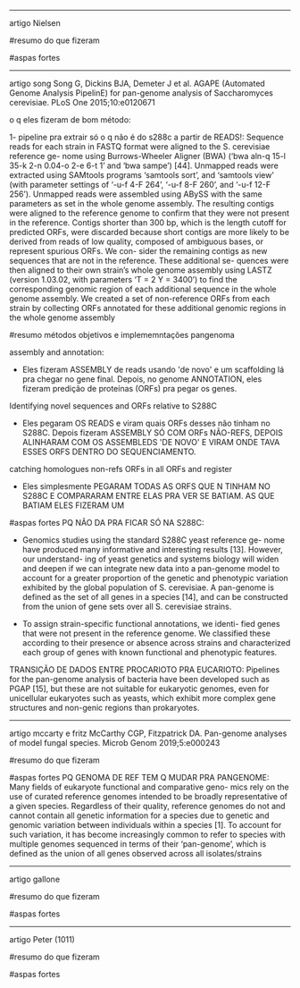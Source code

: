 ------------------------------------
artigo Nielsen

#resumo do que fizeram


#aspas fortes


------------------------------------
artigo song
Song G, Dickins BJA, Demeter J et al. AGAPE (Automated Genome
Analysis PipelinE) for pan-genome analysis of Saccharomyces
cerevisiae. PLoS One 2015;10:e0120671

o q eles fizeram de bom método:

1- pipeline pra extrair só o q não é do s288c a partir de READS!:
Sequence reads for each strain in FASTQ format were aligned to the S. cerevisiae reference ge-
nome using Burrows-Wheeler Aligner (BWA) (‘bwa aln-q 15-l 35-k 2-n 0.04-o 2-e 6-t 1’ and
‘bwa sampe’) [44]. Unmapped reads were extracted using SAMtools programs ‘samtools sort’,
and ‘samtools view’ (with parameter settings of ‘-u-f 4-F 264’, ‘-u-f 8-F 260’, and ‘-u-f 12-F
256’). Unmapped reads were assembled using ABySS with the same parameters as set in the
whole genome assembly. The resulting contigs were aligned to the reference genome to confirm
that they were not present in the reference. Contigs shorter than 300 bp, which is the length
cutoff for predicted ORFs, were discarded because short contigs are more likely to be derived
from reads of low quality, composed of ambiguous bases, or represent spurious ORFs. We con-
sider the remaining contigs as new sequences that are not in the reference. These additional se-
quences were then aligned to their own strain’s whole genome assembly using LASTZ (version
1.03.02, with parameters ‘T = 2 Y = 3400’) to find the corresponding genomic region of each
additional sequence in the whole genome assembly. We created a set of non-reference ORFs
from each strain by collecting ORFs annotated for these additional genomic regions in the
whole genome assembly

#resumo métodos objetivos e implememntações pangenoma 

assembly and annotation:
- Eles fizeram ASSEMBLY de reads usando 'de novo' e um scaffolding lá pra chegar no gene final. Depois, no genome ANNOTATION, eles fizeram predição de proteínas (ORFs) pra pegar os genes. 

Identifying novel sequences and ORFs relative to S288C
- Eles pegaram OS READS e viram quais ORFs desses não tinham no S288C. Depois fizeram ASSEMBLY SÓ COM ORFs NÃO-REFS, DEPOIS ALINHARAM COM OS ASSEMBLEDS 'DE NOVO' E VIRAM ONDE TAVA ESSES ORFS DENTRO DO SEQUENCIAMENTO.

catching homologues non-refs ORFs in all ORFs and register
- Eles simplesmente PEGARAM TODAS AS ORFS QUE N TINHAM NO S288C E COMPARARAM ENTRE ELAS PRA VER SE BATIAM. AS QUE BATIAM ELES FIZERAM UM

#aspas fortes
PQ NÃO DA PRA FICAR SÓ NA S288C:
- Genomics studies using the standard S288C yeast reference ge-
nome have produced many informative and interesting results [13]. However, our understand-
ing of yeast genetics and systems biology will widen and deepen if we can integrate new data
into a pan-genome model to account for a greater proportion of the genetic and phenotypic
variation exhibited by the global population of S. cerevisiae. A pan-genome is defined as the set
of all genes in a species [14], and can be constructed from the union of gene sets over all S. cerevisiae strains.

- To assign strain-specific functional annotations, we identi-
fied genes that were not present in the reference genome. We classified these according to
their presence or absence across strains and characterized each group of genes with
known functional and phenotypic features.


TRANSIÇÃO DE DADOS ENTRE PROCARIOTO PRA EUCARIOTO:
Pipelines for the pan-genome analysis of bacteria have been developed such as PGAP [15], but
these are not suitable for eukaryotic genomes, even for unicellular eukaryotes such as yeasts,
which exhibit more complex gene structures and non-genic regions than prokaryotes.




------------------------------------
artigo mccarty e fritz
McCarthy CGP, Fitzpatrick DA. Pan-genome analyses of model
fungal species. Microb Genom 2019;5:e000243


#resumo do que fizeram


#aspas fortes
PQ GENOMA DE REF TEM Q MUDAR PRA PANGENOME:
Many fields of eukaryote functional and comparative geno-
mics rely on the use of curated reference genomes intended
to be broadly representative of a given species. Regardless of
their quality, reference genomes do not and cannot contain
all genetic information for a species due to genetic and
genomic variation between individuals within a species [1].
To account for such variation, it has become increasingly
common to refer to species with multiple genomes
sequenced in terms of their ‘pan-genome’, which is defined
as the union of all genes observed across all isolates/strains


------------------------------------
artigo gallone

#resumo do que fizeram


#aspas fortes



------------------------------------
artigo Peter (1011)

#resumo do que fizeram


#aspas fortes


